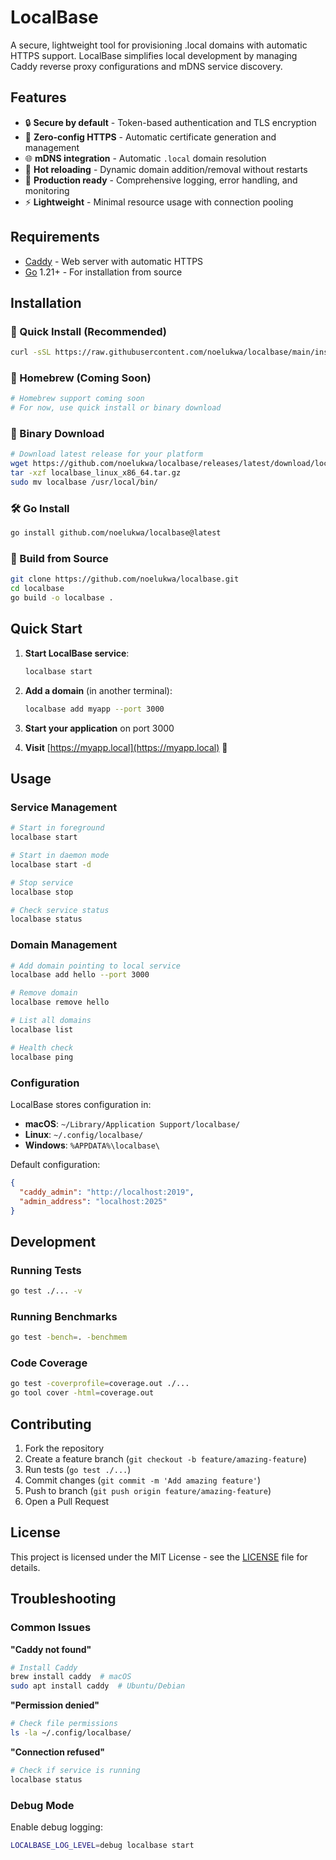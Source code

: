 # LocalBase

A secure, lightweight tool for provisioning .local domains with automatic HTTPS support. LocalBase simplifies local development by managing Caddy reverse proxy configurations and mDNS service discovery.

## Features

- 🔒 **Secure by default** - Token-based authentication and TLS encryption
- 🚀 **Zero-config HTTPS** - Automatic certificate generation and management  
- 🌐 **mDNS integration** - Automatic `.local` domain resolution
- 🔄 **Hot reloading** - Dynamic domain addition/removal without restarts
- 🎯 **Production ready** - Comprehensive logging, error handling, and monitoring
- ⚡ **Lightweight** - Minimal resource usage with connection pooling

## Requirements

- [Caddy](https://caddyserver.com/) - Web server with automatic HTTPS
- [Go](https://golang.org/) 1.21+ - For installation from source

## Installation

### 🚀 Quick Install (Recommended)

```bash
curl -sSL https://raw.githubusercontent.com/noelukwa/localbase/main/install.sh | sudo sh
```

### 🍺 Homebrew (Coming Soon)

```bash
# Homebrew support coming soon
# For now, use quick install or binary download
```

### 💾 Binary Download

```bash
# Download latest release for your platform
wget https://github.com/noelukwa/localbase/releases/latest/download/localbase_linux_x86_64.tar.gz
tar -xzf localbase_linux_x86_64.tar.gz
sudo mv localbase /usr/local/bin/
```

### 🛠️ Go Install

```bash
go install github.com/noelukwa/localbase@latest
```

### 🔧 Build from Source

```bash
git clone https://github.com/noelukwa/localbase.git
cd localbase
go build -o localbase .
```

## Quick Start

1. **Start LocalBase service**:

   ```bash
   localbase start
   ```

2. **Add a domain** (in another terminal):

   ```bash
   localbase add myapp --port 3000
   ```

3. **Start your application** on port 3000

4. **Visit** [https://myapp.local](https://myapp.local) 🎉

## Usage

### Service Management

```bash
# Start in foreground
localbase start

# Start in daemon mode  
localbase start -d

# Stop service
localbase stop

# Check service status
localbase status
```

### Domain Management

```bash
# Add domain pointing to local service
localbase add hello --port 3000

# Remove domain
localbase remove hello

# List all domains
localbase list

# Health check
localbase ping
```

### Configuration

LocalBase stores configuration in:

- **macOS**: `~/Library/Application Support/localbase/`
- **Linux**: `~/.config/localbase/`
- **Windows**: `%APPDATA%\localbase\`

Default configuration:

```json
{
  "caddy_admin": "http://localhost:2019",
  "admin_address": "localhost:2025"
}
```

## Development

### Running Tests

```bash
go test ./... -v
```

### Running Benchmarks

```bash
go test -bench=. -benchmem
```

### Code Coverage

```bash
go test -coverprofile=coverage.out ./...
go tool cover -html=coverage.out
```

## Contributing

1. Fork the repository
2. Create a feature branch (`git checkout -b feature/amazing-feature`)
3. Run tests (`go test ./...`)
4. Commit changes (`git commit -m 'Add amazing feature'`)
5. Push to branch (`git push origin feature/amazing-feature`)  
6. Open a Pull Request

## License

This project is licensed under the MIT License - see the [LICENSE](LICENSE) file for details.

## Troubleshooting

### Common Issues

**"Caddy not found"**

```bash
# Install Caddy
brew install caddy  # macOS
sudo apt install caddy  # Ubuntu/Debian  
```

**"Permission denied"**

```bash
# Check file permissions
ls -la ~/.config/localbase/
```

**"Connection refused"**

```bash
# Check if service is running
localbase status
```

### Debug Mode

Enable debug logging:

```bash
LOCALBASE_LOG_LEVEL=debug localbase start
```
